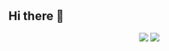 ## Hi there 👋

<!--
**CptMeh/CptMeh** is a ✨ _special_ ✨ repository because its `README.md` (this file) appears on your GitHub profile.

Here are some ideas to get you started:

- 🔭 I’m currently working on ...
- 🌱 I’m currently learning ...
- 👯 I’m looking to collaborate on ...
- 🤔 I’m looking for help with ...
- 💬 Ask me about ...
- 📫 How to reach me: ...
- 😄 Pronouns: ...
- ⚡ Fun fact: ...
-->
<p align="center">
    <img  src="https://github-readme-stats.vercel.app/api?username=cptmeh&show_icons=true&theme=dark&rank_icon=github&include_orgs" />
    <img  src="https://github-readme-stats.vercel.app/api/top-langs/?username=cptmeh&hide=true&theme=dark&layout=compact&langs_count=8" />
</p>
